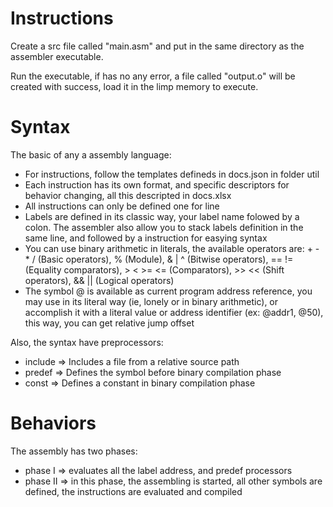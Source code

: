 # Instructions

Create a src file called "main.asm" and put in the same directory as the assembler executable.

Run the executable, if has no any error, a file called "output.o" will be created with success, load it in the limp memory to execute.

# Syntax

The basic of any a assembly language:

* For instructions, follow the templates defineds in docs.json in folder util
* Each instruction has its own format, and specific descriptors for behavior changing, all this descripted in docs.xlsx
* All instructions can only be defined one for line
* Labels are defined in its classic way, your label name folowed by a colon. The assembler also allow you to stack labels definition in the same line, and followed by a instruction for easying syntax
* You can use binary arithmetic in literals, the available operators are: + - * / (Basic operators), % (Module), & | ^ (Bitwise operators), == != (Equality comparators), > < >= <= (Comparators), >> << (Shift operators), && || (Logical operators)
* The symbol @ is available as current program address reference, you may use in its literal way (ie, lonely or in binary arithmetic), or accomplish it with a literal value or address identifier (ex: @addr1, @50), this way, you can get relative jump offset

Also, the syntax have preprocessors:

* include => Includes a file from a relative source path
* predef => Defines the symbol before binary compilation phase
* const => Defines a constant in binary compilation phase

# Behaviors

The assembly has two phases:

* phase I => evaluates all the label address, and predef processors
* phase II => in this phase, the assembling is started, all other symbols are defined, the instructions are evaluated and compiled
